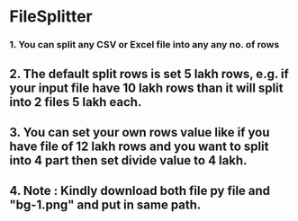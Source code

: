 # FileSplitter

### 1. You can split any CSV or Excel file into any any no. of rows
## 2. The default split rows is set 5 lakh rows, e.g. if your input file have 10 lakh rows than it will split into 2 files 5 lakh each.
## 3. You can set your own rows value like if you have file of 12 lakh rows and you want to split into 4 part then set divide value to 4 lakh.
## 4. Note : Kindly download both file py file and "bg-1.png" and put in same path.
